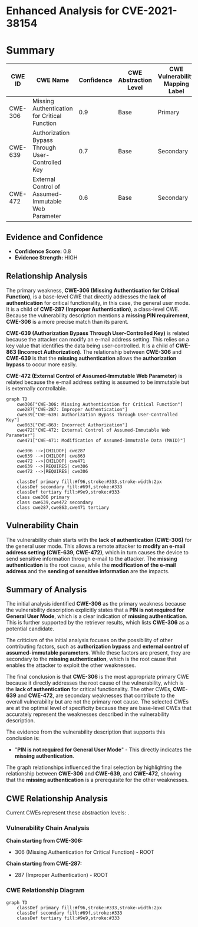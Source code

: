 # Enhanced Analysis for CVE-2021-38154

# Summary
| CWE ID | CWE Name | Confidence | CWE Abstraction Level | CWE Vulnerability Mapping Label | CWE-Vulnerability Mapping Notes |
|---|---|---|---|---|---|
| CWE-306 | Missing Authentication for Critical Function | 0.9 | Base | Primary | Allowed |
| CWE-639 | Authorization Bypass Through User-Controlled Key | 0.7 | Base | Secondary | Allowed |
| CWE-472 | External Control of Assumed-Immutable Web Parameter | 0.6 | Base | Secondary | Allowed |

## Evidence and Confidence

*   **Confidence Score:** 0.8
*   **Evidence Strength:** HIGH

## Relationship Analysis
The primary weakness, **CWE-306 (Missing Authentication for Critical Function)**, is a base-level CWE that directly addresses the **lack of authentication** for critical functionality, in this case, the general user mode. It is a child of **CWE-287 (Improper Authentication)**, a class-level CWE. Because the vulnerability description mentions a **missing PIN requirement**, **CWE-306** is a more precise match than its parent.

**CWE-639 (Authorization Bypass Through User-Controlled Key)** is related because the attacker can modify an e-mail address setting. This relies on a key value that identifies the data being user-controlled. It is a child of **CWE-863 (Incorrect Authorization)**. The relationship between **CWE-306** and **CWE-639** is that the **missing authentication** allows the **authorization bypass** to occur more easily.

**CWE-472 (External Control of Assumed-Immutable Web Parameter)** is related because the e-mail address setting is assumed to be immutable but is externally controllable.

```mermaid
graph TD
    cwe306["CWE-306: Missing Authentication for Critical Function"]
    cwe287["CWE-287: Improper Authentication"]
    cwe639["CWE-639: Authorization Bypass Through User-Controlled Key"]
    cwe863["CWE-863: Incorrect Authorization"]
    cwe472["CWE-472: External Control of Assumed-Immutable Web Parameter"]
    cwe471["CWE-471: Modification of Assumed-Immutable Data (MAID)"]

    cwe306 -->|CHILDOF| cwe287
    cwe639 -->|CHILDOF| cwe863
    cwe472 -->|CHILDOF| cwe471
    cwe639 -->|REQUIRES| cwe306
    cwe472 -->|REQUIRES| cwe306

    classDef primary fill:#f96,stroke:#333,stroke-width:2px
    classDef secondary fill:#69f,stroke:#333
    classDef tertiary fill:#9e9,stroke:#333
    class cwe306 primary
    class cwe639,cwe472 secondary
    class cwe287,cwe863,cwe471 tertiary
```

## Vulnerability Chain
The vulnerability chain starts with the **lack of authentication (CWE-306)** for the general user mode. This allows a remote attacker to **modify an e-mail address setting (CWE-639, CWE-472)**, which in turn causes the device to send sensitive information through e-mail to the attacker. The **missing authentication** is the root cause, while the **modification of the e-mail address** and the **sending of sensitive information** are the impacts.

## Summary of Analysis
The initial analysis identified **CWE-306** as the primary weakness because the vulnerability description explicitly states that a **PIN is not required for General User Mode**, which is a clear indication of **missing authentication**. This is further supported by the retriever results, which lists **CWE-306** as a potential candidate.

The criticism of the initial analysis focuses on the possibility of other contributing factors, such as **authorization bypass** and **external control of assumed-immutable parameters**. While these factors are present, they are secondary to the **missing authentication**, which is the root cause that enables the attacker to exploit the other weaknesses.

The final conclusion is that **CWE-306** is the most appropriate primary CWE because it directly addresses the root cause of the vulnerability, which is the **lack of authentication** for critical functionality. The other CWEs, **CWE-639** and **CWE-472**, are secondary weaknesses that contribute to the overall vulnerability but are not the primary root cause. The selected CWEs are at the optimal level of specificity because they are base-level CWEs that accurately represent the weaknesses described in the vulnerability description.

The evidence from the vulnerability description that supports this conclusion is:

*   "**PIN is not required for General User Mode**" - This directly indicates the **missing authentication**.

The graph relationships influenced the final selection by highlighting the relationship between **CWE-306** and **CWE-639**, and **CWE-472**, showing that the **missing authentication** is a prerequisite for the other weaknesses.


## CWE Relationship Analysis

Current CWEs represent these abstraction levels: .


### Vulnerability Chain Analysis

**Chain starting from CWE-306:**
- 306 (Missing Authentication for Critical Function) - ROOT


**Chain starting from CWE-287:**
- 287 (Improper Authentication) - ROOT



### CWE Relationship Diagram

```mermaid
graph TD
    classDef primary fill:#f96,stroke:#333,stroke-width:2px
    classDef secondary fill:#69f,stroke:#333
    classDef tertiary fill:#9e9,stroke:#333
```